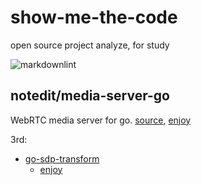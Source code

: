 # show-me-the-code

open source project analyze, for study

![markdownlint](https://github.com/63isOK/show-me-the-code/workflows/markdownlint-lint/badge.svg)

## notedit/media-server-go

WebRTC media server for go.
[source](https://github.com/notedit/media-server-go),
[enjoy](/media-server-go/README.md)

3rd:

- [go-sdp-transform](github.com/notedit/go-sdp-transform)
  - [enjoy](/go-sdp-transform/README.md)
